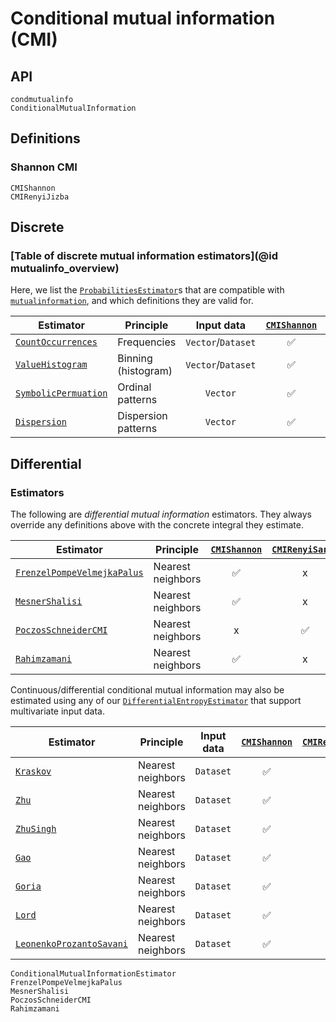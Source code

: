 # Conditional mutual information (CMI)

## API

```@docs
condmutualinfo
ConditionalMutualInformation
```

## Definitions

### Shannon CMI

```@docs
CMIShannon
CMIRenyiJizba
```

## Discrete

### [Table of discrete mutual information estimators](@id mutualinfo_overview)

Here, we list the [`ProbabilitiesEstimator`](@ref)s that are compatible with
[`mutualinformation`](@ref), and which definitions they are valid for.

| Estimator                    | Principle           |     Input data     | [`CMIShannon`](@ref) | [`CMIRenyiSarbu`](@ref) |
| ---------------------------- | ------------------- | :----------------: | :------------------: | :----------------: |
| [`CountOccurrences`](@ref)   | Frequencies         | `Vector`/`Dataset` |          ✅          |         ✅         |
| [`ValueHistogram`](@ref)     | Binning (histogram) | `Vector`/`Dataset` |          ✅          |         ✅         |
| [`SymbolicPermuation`](@ref) | Ordinal patterns    |      `Vector`      |          ✅          |         ✅         |
| [`Dispersion`](@ref)         | Dispersion patterns |      `Vector`      |          ✅          |         ✅         |

## Differential

### Estimators

The following are *differential mutual information* estimators. They always
override any definitions above with the concrete integral they estimate.

| Estimator                           | Principle         | [`CMIShannon`](@ref) | [`CMIRenyiSarbu`](@ref) |
| ----------------------------------- | ----------------- | :------------------: | :----------------: |
| [`FrenzelPompeVelmejkaPalus`](@ref) | Nearest neighbors |          ✅          |         x          |
| [`MesnerShalisi`](@ref)             | Nearest neighbors |          ✅          |         x          |
| [`PoczosSchneiderCMI`](@ref)        | Nearest neighbors |          x           |         ✅         |
| [`Rahimzamani`](@ref)               | Nearest neighbors |          ✅          |         x          |

Continuous/differential conditional mutual information may also be estimated using any of our
[`DifferentialEntropyEstimator`](@ref) that support multivariate input data.

| Estimator                        | Principle         | Input data | [`CMIShannon`](@ref) | [`CMIRenyiSarbu`](@ref) |
| -------------------------------- | ----------------- | ---------- | :------------------: | :----------------: |
| [`Kraskov`](@ref)                | Nearest neighbors | `Dataset`  |          ✅          |         x          |
| [`Zhu`](@ref)                    | Nearest neighbors | `Dataset`  |          ✅          |         x          |
| [`ZhuSingh`](@ref)               | Nearest neighbors | `Dataset`  |          ✅          |         x          |
| [`Gao`](@ref)                    | Nearest neighbors | `Dataset`  |          ✅          |         x          |
| [`Goria`](@ref)                  | Nearest neighbors | `Dataset`  |          ✅          |         x          |
| [`Lord`](@ref)                   | Nearest neighbors | `Dataset`  |          ✅          |         x          |
| [`LeonenkoProzantoSavani`](@ref) | Nearest neighbors | `Dataset`  |          ✅          |         x          |

```@docs
ConditionalMutualInformationEstimator
FrenzelPompeVelmejkaPalus
MesnerShalisi
PoczosSchneiderCMI
Rahimzamani
```

